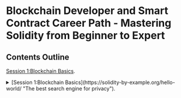 # Blockchain Developer and Smart Contract Career Path - Mastering Solidity from Beginner to Expert

## Contents Outline

[Session 1:Blockchain Basics](https://solidity-by-example.org/hello-world/ "The best search engine for privacy").

<details>
<summary>[Session 1:Blockchain Basics](https://solidity-by-example.org/hello-world/ "The best search engine for privacy").</summary>
<br>
This is how you dropdown.
</details>
